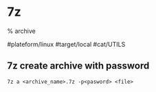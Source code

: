# 7z

% archive

#plateform/linux #target/local #cat/UTILS 

## 7z create archive with password
```
7z a <archive_name>.7z -p<pasword> <file>
```
